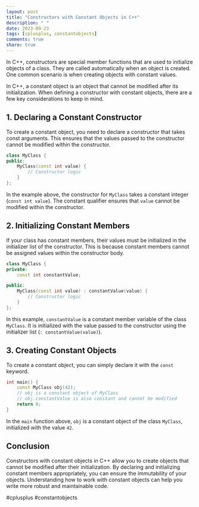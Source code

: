```yaml
---
layout: post
title: "Constructors with Constant Objects in C++"
description: " "
date: 2023-09-23
tags: [cplusplus, constantobjects]
comments: true
share: true
---
```


In C++, constructors are special member functions that are used to initialize objects of a class. They are called automatically when an object is created. One common scenario is when creating objects with constant values.

In C++, a constant object is an object that cannot be modified after its initialization. When defining a constructor with constant objects, there are a few key considerations to keep in mind.

## 1. Declaring a Constant Constructor

To create a constant object, you need to declare a constructor that takes const arguments. This ensures that the values passed to the constructor cannot be modified within the constructor.

```cpp
class MyClass {
public:
    MyClass(const int value) {
        // Constructor logic
    }
};
```

In the example above, the constructor for `MyClass` takes a constant integer (`const int value`). The constant qualifier ensures that `value` cannot be modified within the constructor.

## 2. Initializing Constant Members

If your class has constant members, their values must be initialized in the initializer list of the constructor. This is because constant members cannot be assigned values within the constructor body.

```cpp
class MyClass {
private:
    const int constantValue;

public:
    MyClass(const int value) : constantValue(value) {
        // Constructor logic
    }
};
```

In this example, `constantValue` is a constant member variable of the class `MyClass`. It is initialized with the value passed to the constructor using the initializer list (`: constantValue(value)`).

## 3. Creating Constant Objects

To create a constant object, you can simply declare it with the `const` keyword.

```cpp
int main() {
    const MyClass obj(42);
    // obj is a constant object of MyClass
    // obj.constantValue is also constant and cannot be modified
    return 0;
}
```

In the `main` function above, `obj` is a constant object of the class `MyClass`, initialized with the value `42`.

## Conclusion

Constructors with constant objects in C++ allow you to create objects that cannot be modified after their initialization. By declaring and initializing constant members appropriately, you can ensure the immutability of your objects. Understanding how to work with constant objects can help you write more robust and maintainable code.

#cplusplus #constantobjects